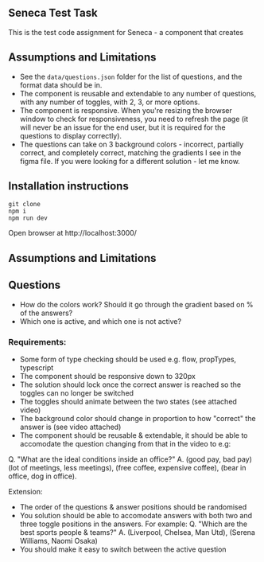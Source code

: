 ## Seneca Test Task
This is the test code assignment for Seneca - a component that creates 

## Assumptions and Limitations
- See the `data/questions.json` folder for the list of questions, and the format data should be in.
- The component is reusable and extendable to any number of questions, with any number of toggles, with 2, 3, or more options.
- The component is responsive. When you're resizing the browser window to check for responsiveness, you need to refresh the page (it will never be an issue for the end user, but it is required for the questions to display correctly).
- The questions can take on 3 background colors - incorrect, partially correct, and completely correct, matching the gradients I see in the figma file. If you were looking for a different solution - let me know.

## Installation instructions
```
git clone
npm i
npm run dev
```
Open browser at http://localhost:3000/

## Assumptions and Limitations

## Questions
- How do the colors work? Should it go through the gradient based on % of the answers?
- Which one is active, and which one is not active?

### Requirements:
- Some form of type checking should be used e.g. flow, propTypes, typescript
- The component should be responsive down to 320px
- The solution should lock once the correct answer is reached so the toggles can no longer be switched
- The toggles should animate between the two states (see attached video)
- The background color should change in proportion to how "correct" the answer is (see video attached)
- The component should be reusable & extendable, it should be able to accomodate the question changing from that in the video to e.g:

Q. "What are the ideal conditions inside an office?"
A. (good pay, bad pay) (lot of meetings, less meetings), (free coffee, expensive coffee), (bear in office, dog in office).

Extension:

- The order of the questions & answer positions should be randomised
- You solution should be able to accomodate answers with both two and three toggle positions in the answers. For example:
  Q. "Which are the best sports people & teams?"
  A. (Liverpool, Chelsea, Man Utd), (Serena Williams, Naomi Osaka)
- You should make it easy to switch between the active question
